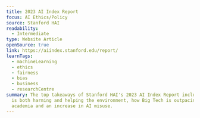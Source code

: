 ```yaml
---
title: 2023 AI Index Report
focus: AI Ethics/Policy
source: Stanford HAI
readability:
  - Intermediate
type: Website Article
openSource: true
link: https://aiindex.stanford.edu/report/
learnTags:
  - machineLearning
  - ethics
  - fairness
  - bias
  - business
  - researchCentre
summary: The top takeaways of Stanford HAI's 2023 AI Index Report include how AI
  is both harming and helping the environment, how Big Tech is outpacing
  academia and an increase in AI misuse.
---
```

